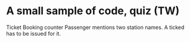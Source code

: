 # A small sample of code, quiz (TW)
Ticket Booking counter
Passenger mentions two station names.
A ticked has to be issued for it.


